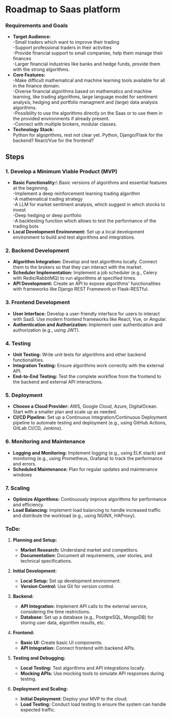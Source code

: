 # Roadmap to Saas platform

### **Requirements and Goals**
   - **Target Audience:**\
        -Small traders which want to improve their trading\
        -Support professional traders in their activities\
        -Provide financial support to small companies, help them manage their finances\
        -Larger financial industries like banks and hedge funds, provide them with the strong algorithms. 
   - **Core Features:** \
        -Make difficult mathematical and machine learning tools available for all in the finance domain.\
        -Diverse financial algorithms based on mathematics and machine learning, like trading algorithms, large language model for sentiment analysis, hedging and portfolio managment and (large) data analysis algorithms. \
        -Possibility to use the algorithms directly on the Saas or to use them in the provided environments if already present.\
        -Connect with multiple brokers, modular classes.
   - **Technology Stack:** \
        Python for algoprithms, rest not clear yet. Python, Django/Flask for the backend? React/Vue for the frontend?

## Steps

### 1. **Develop a Minimum Viable Product (MVP)**
   - **Basic Functionality:**\ 
        Basic versions of algorithms and essential features at the beginning.\
        -Implement a deep reinforcement learning trading algorithm\
        -A mathematical trading strategy\
        -A LLM for market sentiment analysis, which suggest in which stocks to invest\
        -Deep hedging or deep portfolio \
        -A backtesting function which allows to test the performance of the trading bots
   - **Local Development Environment:** Set up a local development environment to build and test algorithms and integrations.

### 2. **Backend Development**
   - **Algorithm Integration:** Develop and test algorithms locally. Connect them to the brokers so that they can interact with the market.
   - **Scheduler Implementation:** Implement a job scheduler (e.g., Celery with Redis/RabbitMQ) to run  algorithms at specified times.
   - **API Development:** Create an API to expose algorithms' functionalities with frameworks like Django REST Framework or Flask-RESTful.

### 3. **Frontend Development**
   - **User Interface:** Develop a user-friendly interface for users to interact with SaaS. Use modern frontend frameworks like React, Vue, or Angular.
   - **Authentication and Authorization:** Implement user authentication and authorization (e.g., using JWT).

### 4. **Testing**
   - **Unit Testing:** Write unit tests for algorithms and other backend functionalities.
   - **Integration Testing:** Ensure algorithms work correctly with the external API.
   - **End-to-End Testing:** Test the complete workflow from the frontend to the backend and external API interactions.

### 5. **Deployment**
   - **Choose a Cloud Provider:** AWS, Google Cloud, Azure, DigitalOcean. Start with a smaller plan and scale up as needed.
   - **CI/CD Pipeline:** Set up a Continuous Integration/Continuous Deployment pipeline to automate testing and deployment (e.g., using GitHub Actions, GitLab CI/CD, Jenkins).

### 6. **Monitoring and Maintenance**
   - **Logging and Monitoring:** Implement logging (e.g., using ELK stack) and monitoring (e.g., using Prometheus, Grafana) to track the performance and errors.
   - **Scheduled Maintenance:** Plan for regular updates and maintenance windows

### 7. **Scaling**
   - **Optimize Algorithms:** Continuously improve algorithms for performance and efficiency.
   - **Load Balancing:** Implement load balancing to handle increased traffic and distribute the workload (e.g., using NGINX, HAProxy).

### ToDo:

1. **Planning and Setup:**
   - **Market Research:** Understand market and competitors.
   - **Documentation:** Document all requirements, user stories, and technical specifications.

2. **Initial Development:**
   - **Local Setup:** Set up development environment.
   - **Version Control:** Use Git for version control.

3. **Backend:**
   - **API Integration:** Implement API calls to the external service, considering the time restrictions.
   - **Database:** Set up a database (e.g., PostgreSQL, MongoDB) for storing user data, algorithm results, etc.

4. **Frontend:**
   - **Basic UI:** Create basic UI components.
   - **API Integration:** Connect frontend with backend APIs.

5. **Testing and Debugging:**
   - **Local Testing:** Test algorithms and API integrations locally.
   - **Mocking APIs:** Use mocking tools to simulate API responses during testing.

6. **Deployment and Scaling:**
   - **Initial Deployment:** Deploy your MVP to the cloud.
   - **Load Testing:** Conduct load testing to ensure the system can handle expected traffic.

